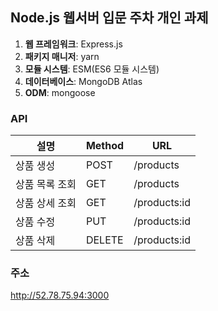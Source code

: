 ## Node.js 웹서버 입문 주차 개인 과제

1. **웹 프레임워크**: Express.js
2. **패키지 매니저**: yarn
3. **모듈 시스템**: ESM(ES6 모듈 시스템)
4. **데이터베이스**: MongoDB Atlas
5. **ODM**: mongoose

### API
|설명|Method|URL|
|------|---|---|
|상품 생성|POST|/products|
|상품 목록 조회|GET|/products|
|상품 상세 조회|GET|/products:id|
|상품 수정|PUT|/products:id|
|상품 삭제|DELETE|/products:id|

### 주소
http://52.78.75.94:3000